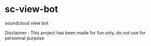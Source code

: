 # sc-view-bot
soundcloud view bot 

Disclaimer : This project has been made for fun only, do not use for personnal purpose
